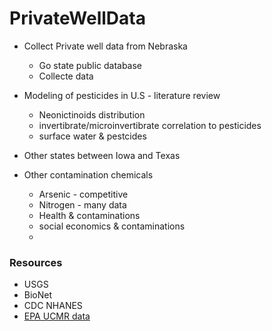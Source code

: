 # PrivateWellData

* Collect Private well data from Nebraska
  - Go state public database
  - Collecte data

* Modeling of pesticides in U.S - literature review
  - Neonictinoids distribution
  - invertibrate/microinvertibrate correlation to pesticides
  - surface water & pestcides

* Other states between Iowa and Texas

* Other contamination chemicals
  - Arsenic - competitive
  - Nitrogen - many data
  - Health & contaminations
  - social economics & contaminations
  - 
  
### Resources
* USGS
* BioNet
* CDC NHANES  
* [EPA UCMR data](https://www.epa.gov/dwucmr/occurrence-data-unregulated-contaminant-monitoring-rule)
